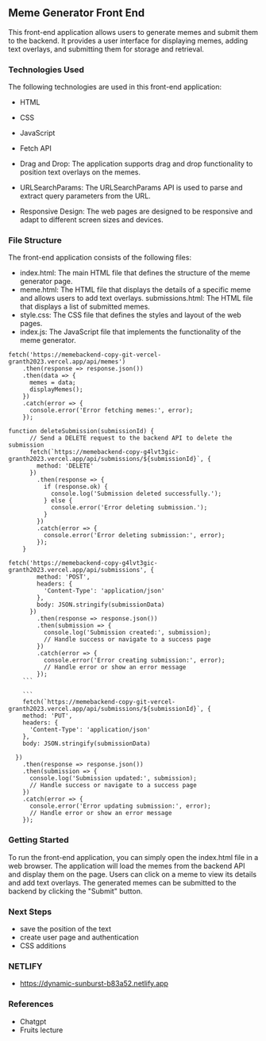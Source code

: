 ## Meme Generator Front End

This front-end application allows users to generate memes and submit them to the backend. It provides a user interface for displaying memes, adding text overlays, and submitting them for storage and retrieval.

### Technologies Used
The following technologies are used in this front-end application:

* HTML
* CSS
* JavaScript 
* Fetch API

* Drag and Drop: The application supports drag and drop functionality to position text overlays on the memes.
* URLSearchParams: The URLSearchParams API is used to parse and extract query parameters from the URL.
* Responsive Design: The web pages are designed to be responsive and adapt to different screen sizes and devices.

### File Structure
The front-end application consists of the following files:

* index.html: The main HTML file that defines the structure of the meme generator page.
* meme.html: The HTML file that displays the details of a specific meme and allows users to add text overlays.
submissions.html: The HTML file that displays a list of submitted memes.
* style.css: The CSS file that defines the styles and layout of the web pages.
* index.js: The JavaScript file that implements the functionality of the meme generator.

```
fetch('https://memebackend-copy-git-vercel-granth2023.vercel.app/api/memes')
    .then(response => response.json())
    .then(data => {
      memes = data;
      displayMemes();
    })
    .catch(error => {
      console.error('Error fetching memes:', error);
    });

```

```
function deleteSubmission(submissionId) {
      // Send a DELETE request to the backend API to delete the submission
      fetch(`https://memebackend-copy-g4lvt3gic-granth2023.vercel.app/api/submissions/${submissionId}`, {
        method: 'DELETE'
      })
        .then(response => {
          if (response.ok) {
            console.log('Submission deleted successfully.');
          } else {
            console.error('Error deleting submission.');
          }
        })
        .catch(error => {
          console.error('Error deleting submission:', error);
        });
    }

```

```
fetch('https://memebackend-copy-g4lvt3gic-granth2023.vercel.app/api/submissions', {
        method: 'POST',
        headers: {
          'Content-Type': 'application/json'
        },
        body: JSON.stringify(submissionData)
      })
        .then(response => response.json())
        .then(submission => {
          console.log('Submission created:', submission);
          // Handle success or navigate to a success page
        })
        .catch(error => {
          console.error('Error creating submission:', error);
          // Handle error or show an error message
        });
    ```

    ```
    fetch(`https://memebackend-copy-git-vercel-granth2023.vercel.app/api/submissions/${submissionId}`, {
    method: 'PUT',
    headers: {
      'Content-Type': 'application/json'
    },
    body: JSON.stringify(submissionData)
    
  })
    .then(response => response.json())
    .then(submission => {
      console.log('Submission updated:', submission);
      // Handle success or navigate to a success page
    })
    .catch(error => {
      console.error('Error updating submission:', error);
      // Handle error or show an error message
    });
```

### Getting Started

To run the front-end application, you can simply open the index.html file in a web browser. The application will load the memes from the backend API and display them on the page. Users can click on a meme to view its details and add text overlays. The generated memes can be submitted to the backend by clicking the "Submit" button.



### Next Steps

* save the position of the text 
* create user page and authentication
* CSS additions 

### NETLIFY

* https://dynamic-sunburst-b83a52.netlify.app

### References

* Chatgpt
* Fruits lecture
